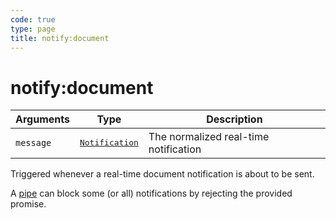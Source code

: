 ```yaml
---
code: true
type: page
title: notify:document
---
```


# notify:document

<SinceBadge version="1.0.0" />

| Arguments | Type                                                                      | Description                           |
| --------- | ------------------------------------------------------------------------- | ------------------------------------- |
| `message` | <pre><a href=/core/1/api/essentials/notifications/>Notification</a></pre> | The normalized real-time notification |

Triggered whenever a real-time document notification is about to be sent.

A [pipe](/core/1/plugins/essentials/pipes/) can block some (or all) notifications by rejecting the provided promise.
